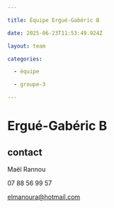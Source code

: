 ```yaml
---

title: Équipe Ergué-Gabéric B

date: 2025-06-23T11:53:49.924Z

layout: team

categories:

  - équipe

  - groupe-3

---
```


# Ergué-Gabéric B



## contact 

Maël Rannou

07 88 56 99 57

elmanoura@hotmail.com

